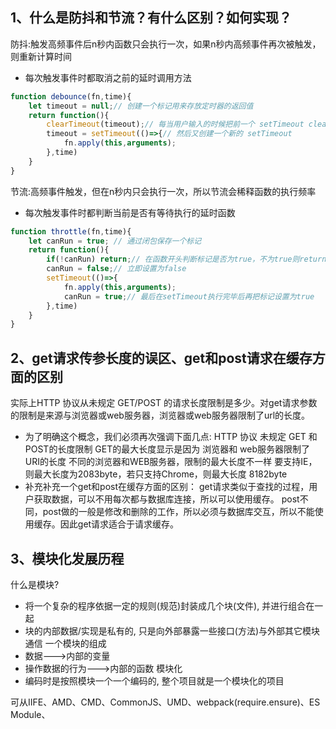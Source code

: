 ## 1、什么是防抖和节流？有什么区别？如何实现？
防抖:触发高频事件后n秒内函数只会执行一次，如果n秒内高频事件再次被触发，则重新计算时间
* 每次触发事件时都取消之前的延时调用方法
```javascript
function debounce(fn,time){
    let timeout = null;// 创建一个标记用来存放定时器的返回值
    return function(){
        clearTimeout(timeout);// 每当用户输入的时候把前一个 setTimeout clear 掉
        timeout = setTimeout(()=>{// 然后又创建一个新的 setTimeout
            fn.apply(this,arguments);
        },time)
    }
}
```
节流:高频事件触发，但在n秒内只会执行一次，所以节流会稀释函数的执行频率
* 每次触发事件时都判断当前是否有等待执行的延时函数
```javascript
function throttle(fn,time){
    let canRun = true; // 通过闭包保存一个标记
    return function(){
        if(!canRun) return;// 在函数开头判断标记是否为true，不为true则return
        canRun = false;// 立即设置为false
        setTimeout(()=>{
            fn.apply(this,arguments);
            canRun = true;// 最后在setTimeout执行完毕后再把标记设置为true
        },time)
    }
}
```

## 2、get请求传参长度的误区、get和post请求在缓存方面的区别
实际上HTTP 协议从未规定 GET/POST 的请求长度限制是多少。对get请求参数的限制是来源与浏览器或web服务器，浏览器或web服务器限制了url的长度。

* 为了明确这个概念，我们必须再次强调下面几点:
HTTP 协议 未规定 GET 和POST的长度限制
GET的最大长度显示是因为 浏览器和 web服务器限制了 URI的长度
不同的浏览器和WEB服务器，限制的最大长度不一样
要支持IE，则最大长度为2083byte，若只支持Chrome，则最大长度 8182byte
* 补充补充一个get和post在缓存方面的区别：
get请求类似于查找的过程，用户获取数据，可以不用每次都与数据库连接，所以可以使用缓存。
post不同，post做的一般是修改和删除的工作，所以必须与数据库交互，所以不能使用缓存。因此get请求适合于请求缓存。

## 3、模块化发展历程
什么是模块?
* 将一个复杂的程序依据一定的规则(规范)封装成几个块(文件), 并进行组合在一起
* 块的内部数据/实现是私有的, 只是向外部暴露一些接口(方法)与外部其它模块通信
一个模块的组成
* 数据--->内部的变量
* 操作数据的行为--->内部的函数
模块化
* 编码时是按照模块一个一个编码的, 整个项目就是一个模块化的项目

可从IIFE、AMD、CMD、CommonJS、UMD、webpack(require.ensure)、ES Module、<script type="module"> 这几个角度考虑。
模块化主要是用来抽离公共代码，隔离作用域，避免变量冲突等。
* IIFE：使用自执行函数来编写模块化，特点：在一个单独的函数作用域中执行代码，避免变量冲突。
```javascript
(function(){
  return {
    data:[]
  }
})()
```
* AMD：使用requireJS 来编写模块化，特点：依赖必须提前声明好。
```javascript
define('./index.js',function(code){
    // code 就是index.js 返回的内容
})
```
* CMD：使用seaJS 来编写模块化，特点：支持动态引入依赖文件。
```javascript
define(function(require, exports, module) {  
  var indexCode = require('./index.js');
})
```
* CommonJS：nodejs 中自带的模块化。
```javascript
var fs = require('fs');
```
* UMD：兼容AMD，CommonJS 模块化语法。
* webpack(require.ensure)：webpack 2.x 版本中的代码分割。
* ES Modules：ES6 引入的模块化，支持import 来引入另一个 js 。
```javascript
import a from 'a';
```

## 4、['1','2','3'].map(parseInt) 输出什么,为什么？
输出：[1, NaN, NaN]
首先让我们回顾一下，map函数的第一个参数callback：
var new_array = arr.map(function callback(currentValue[, index[, array]]) { // Return element for new_array }[, thisArg])这个callback一共可以接收三个参数，其中第一个参数代表当前被处理的元素，而第二个参数代表该元素的索引。

而parseInt则是用来解析字符串的，使字符串成为指定基数的整数。parseInt(string, radix)接收两个参数，第一个表示被处理的值（字符串），第二个表示为解析时的基数。
了解这两个函数后，我们可以模拟一下运行情况
* parseInt('1', 0) //radix为0时，且string参数不以“0x”和“0”开头时，按照10为基数处理。这个时候返回1
* parseInt('2', 1) //基数为1（1进制）表示的数中，最大值小于2，所以无法解析，返回NaN
* parseInt('3', 2) //基数为2（2进制）表示的数中，最大值小于3，所以无法解析，返回NaN
map函数返回的是一个数组，所以最后结果为[1, NaN, NaN]

## 5、http和https的区别？
http传输的数据都是未加密的，也就是明文的，网景公司设置了SSL协议来对http协议传输的数据进行加密处理，简单来说https协议是由http和ssl协议构建的可进行加密传输和身份认证的网络协议，比http协议的安全性更高。主要的区别如下：

* Https协议需要ca证书，费用较高。
* http是超文本传输协议，信息是明文传输，https则是具有安全性的ssl加密传输协议。
* 使用不同的链接方式，端口也不同，一般而言，http协议的端口为80，https的端口为443
* http的连接很简单，是无状态的；HTTPS协议是由SSL+HTTP协议构建的可进行加密传输、身份认证的网络协议，比http协议安全。

## 6、为什么虚拟dom会提高性能?
虚拟dom相当于在js和真实dom中间加了一个缓存，利用dom diff算法避免了没有必要的dom操作，从而提高性能。
具体实现步骤如下：
用 JavaScript 对象结构表示 DOM 树的结构；然后用这个树构建一个真正的 DOM 树，插到文档当中
当状态变更的时候，重新构造一棵新的对象树。然后用新的树和旧的树进行比较，记录两棵树差异
把2所记录的差异应用到步骤1所构建的真正的DOM树上，视图就更新了。

## 7、变量的赋值可以分为三个阶段
创建变量，在内存中开辟空间
初始化变量，将变量初始化为undefined
真正赋值

* 关于let、var和function：
let的「创建」过程被提升了，但是初始化没有提升。
var的「创建」和「初始化」都被提升了。
function的「创建」「初始化」和「赋值」都被提升了。

## 8、下面代码中什么时候会输出1？
```javascript
var a = ?;
if(a == 1 && a == 2 && a == 3){
     conso.log(1);
}
```
因为==会进行隐式类型转换 所以我们重写toString方法就可以了
```javascript
var a = {
  i: 1,
  toString() {
    return a.i++;
  }
}
```

## 9、下面代码输出的结果是什么？
```javascript
var a = {n: 1};
var b = a;
a.x = a = {n: 2};

console.log(a.x)     
console.log(b.x)
//undefined {n:2}
```
首先，a和b同时引用了{n:2}对象，接着执行到a.x = a = {n：2}语句，尽管赋值是从右到左的没错，但是.的优先级比=要高，所以这里首先执行a.x，相当于为a（或者b）所指向的{n:1}对象新增了一个属性x，即此时对象将变为{n:1;x:undefined}。之后按正常情况，从右到左进行赋值，此时执行a ={n:2}的时候，a的引用改变，指向了新对象{n：2},而b依然指向的是旧对象。之后执行a.x = {n：2}的时候，并不会重新解析一遍a，而是沿用最初解析a.x时候的a，也即旧对象，故此时旧对象的x的值为{n：2}，旧对象为 {n:1;x:{n：2}}，它被b引用着。后面输出a.x的时候，又要解析a了，此时的a是指向新对象的a，而这个新对象是没有x属性的，故访问时输出undefined；而访问b.x的时候，将输出旧对象的x的值，即{n:2}。

## 10、下面代码的输出是什么?
```javascript
function checkAge(data) {
  if (data === { age: 18 }) {
    console.log("You are an adult!");
  } else if (data == { age: 18 }) {
    console.log("You are still an adult.");
  } else {
    console.log(`Hmm.. You don't have an age I guess`);
  }
}

checkAge({ age: 18 });//Hmm.. You don't have an age I guess
```
在比较相等性，原始类型通过它们的值进行比较，而对象通过它们的引用进行比较。JavaScript检查对象是否具有对内存中相同位置的引用。
我们作为参数传递的对象和我们用于检查相等性的对象在内存中位于不同位置，所以它们的引用是不同的。

## 11、下面代码的输出是什么?
```javascript
onst obj = { 1: "a", 2: "b", 3: "c" };
const set = new Set([1, 2, 3, 4, 5]);

obj.hasOwnProperty("1");//true
obj.hasOwnProperty(1);//true
set.has("1");//false
set.has(1);//true
```
所有对象键（不包括Symbols）都会被存储为字符串，即使你没有给定字符串类型的键。这就是为什么obj.hasOwnProperty（'1'）也返回true。
上面的说法不适用于Set。在我们的Set中没有“1”：set.has（'1'）返回false。它有数字类型1，set.has（1）返回true。

## 12、下面代码的输出是什么?
这题考察的是对象的键名的转换。
对象的键名只能是字符串和 Symbol 类型。
其他类型的键名会被转换成字符串类型。
对象转字符串默认会调用 toString 方法。
```javascript
// example 1
var a={}, b='123', c=123;
a[b]='b';
// c 的键名会被转换成字符串'123'，这里会把 b 覆盖掉。
a[c]='c';  
// 输出 c
console.log(a[b]);

// example 2
var a={}, b=Symbol('123'), c=Symbol('123');  
// b 是 Symbol 类型，不需要转换。
a[b]='b';
// c 是 Symbol 类型，不需要转换。任何一个 Symbol 类型的值都是不相等的，所以不会覆盖掉 b。
a[c]='c';
// 输出 b
console.log(a[b]);

// example 3
var a={}, b={key:'123'}, c={key:'456'};  
// b 不是字符串也不是 Symbol 类型，需要转换成字符串。
// 对象类型会调用 toString 方法转换成字符串 [object Object]。
a[b]='b';
// c 不是字符串也不是 Symbol 类型，需要转换成字符串。
// 对象类型会调用 toString 方法转换成字符串 [object Object]。这里会把 b 覆盖掉。
a[c]='c';  
// 输出 c
console.log(a[b]);
```

## 13、ES Module和CommonJS的区别
1.使用区别
```javascript
// 1-1：ES Module
export let yyy = value2
export default {xxx, yyy}
import {xxx, yyy} from '模块名/模块相对路径'
// 1-2：CommonJS
exports.xxx = value
module.exports = value
var module = require('模块名/模块相对路径')
```
2.esm属于编译时加载，即静态加载。在编译阶段就能确定模块之间的依赖关系，以及输入和输出的变量。
com属于运行时加载，只有在代码运行时，才能确定这些东西。esm的好处可以做到 tree shaking。
3.esm可以加载模块的部分内容，com是加载模块的整个对象，再取到具体内容。但esm如果使用export default也是加载模块的整个对象的
4.esm输出的是值的引用，com输出的是值的拷贝。
5.esm属于编译时加载，无法做到运行时加载。有一个方案，使用import**函数**，完成运行时加载，也就是动态加载。
import函数和require都是运行时加载，区别在于import是异步加载【返回一个promise】，require是同步加载。





